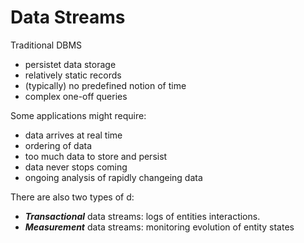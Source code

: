 # Data Streams
Traditional DBMS
- persistet data storage
- relatively static records
- (typically) no predefined notion of time
- complex one-off queries

Some applications might require:
- data arrives at real time
- ordering of data
- too much data to store and persist
- data never stops coming
- ongoing analysis of rapidly changeing data

There are also two types of d:
- **_Transactional_** data streams: logs of entities interactions.
- **_Measurement_** data streams: monitoring evolution of entity states
 
<!--stackedit_data:
eyJoaXN0b3J5IjpbNzgwMTQxOTczLC0xMzAzMTQ5NzU4LC0xMj
E3ODE4NTBdfQ==
-->